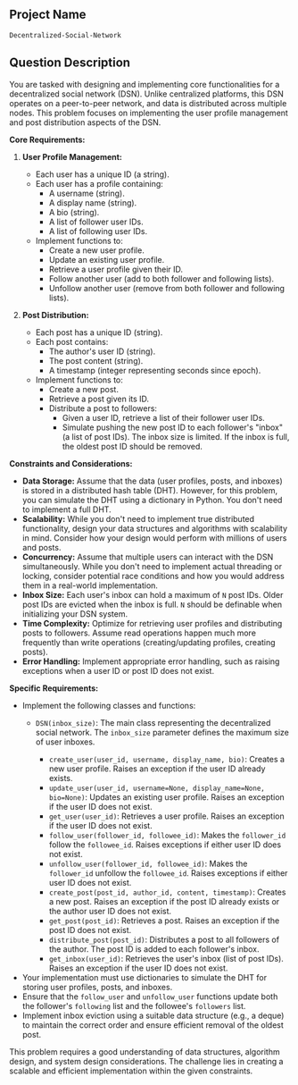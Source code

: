 ## Project Name

```
Decentralized-Social-Network
```

## Question Description

You are tasked with designing and implementing core functionalities for a decentralized social network (DSN). Unlike centralized platforms, this DSN operates on a peer-to-peer network, and data is distributed across multiple nodes. This problem focuses on implementing the user profile management and post distribution aspects of the DSN.

**Core Requirements:**

1.  **User Profile Management:**

    *   Each user has a unique ID (a string).
    *   Each user has a profile containing:
        *   A username (string).
        *   A display name (string).
        *   A bio (string).
        *   A list of follower user IDs.
        *   A list of following user IDs.
    *   Implement functions to:
        *   Create a new user profile.
        *   Update an existing user profile.
        *   Retrieve a user profile given their ID.
        *   Follow another user (add to both follower and following lists).
        *   Unfollow another user (remove from both follower and following lists).

2.  **Post Distribution:**

    *   Each post has a unique ID (string).
    *   Each post contains:
        *   The author's user ID (string).
        *   The post content (string).
        *   A timestamp (integer representing seconds since epoch).
    *   Implement functions to:
        *   Create a new post.
        *   Retrieve a post given its ID.
        *   Distribute a post to followers:
            *   Given a user ID, retrieve a list of their follower user IDs.
            *   Simulate pushing the new post ID to each follower's "inbox" (a list of post IDs). The inbox size is limited. If the inbox is full, the oldest post ID should be removed.

**Constraints and Considerations:**

*   **Data Storage:** Assume that the data (user profiles, posts, and inboxes) is stored in a distributed hash table (DHT). However, for this problem, you can simulate the DHT using a dictionary in Python. You don't need to implement a full DHT.
*   **Scalability:** While you don't need to implement true distributed functionality, design your data structures and algorithms with scalability in mind. Consider how your design would perform with millions of users and posts.
*   **Concurrency:** Assume that multiple users can interact with the DSN simultaneously. While you don't need to implement actual threading or locking, consider potential race conditions and how you would address them in a real-world implementation.
*   **Inbox Size:** Each user's inbox can hold a maximum of `N` post IDs. Older post IDs are evicted when the inbox is full. `N` should be definable when initializing your DSN system.
*   **Time Complexity:**  Optimize for retrieving user profiles and distributing posts to followers.  Assume read operations happen much more frequently than write operations (creating/updating profiles, creating posts).
*   **Error Handling:** Implement appropriate error handling, such as raising exceptions when a user ID or post ID does not exist.

**Specific Requirements:**

*   Implement the following classes and functions:
    *   `DSN(inbox_size)`:  The main class representing the decentralized social network. The `inbox_size` parameter defines the maximum size of user inboxes.

        *   `create_user(user_id, username, display_name, bio)`: Creates a new user profile. Raises an exception if the user ID already exists.
        *   `update_user(user_id, username=None, display_name=None, bio=None)`: Updates an existing user profile. Raises an exception if the user ID does not exist.
        *   `get_user(user_id)`: Retrieves a user profile. Raises an exception if the user ID does not exist.
        *   `follow_user(follower_id, followee_id)`:  Makes the `follower_id` follow the `followee_id`. Raises exceptions if either user ID does not exist.
        *   `unfollow_user(follower_id, followee_id)`:  Makes the `follower_id` unfollow the `followee_id`. Raises exceptions if either user ID does not exist.
        *   `create_post(post_id, author_id, content, timestamp)`: Creates a new post. Raises an exception if the post ID already exists or the author user ID does not exist.
        *   `get_post(post_id)`: Retrieves a post. Raises an exception if the post ID does not exist.
        *   `distribute_post(post_id)`: Distributes a post to all followers of the author.  The post ID is added to each follower's inbox.
        *   `get_inbox(user_id)`: Retrieves the user's inbox (list of post IDs). Raises an exception if the user ID does not exist.
*   Your implementation must use dictionaries to simulate the DHT for storing user profiles, posts, and inboxes.
*   Ensure that the `follow_user` and `unfollow_user` functions update both the follower's `following` list and the followee's `followers` list.
*   Implement inbox eviction using a suitable data structure (e.g., a deque) to maintain the correct order and ensure efficient removal of the oldest post.

This problem requires a good understanding of data structures, algorithm design, and system design considerations. The challenge lies in creating a scalable and efficient implementation within the given constraints.
